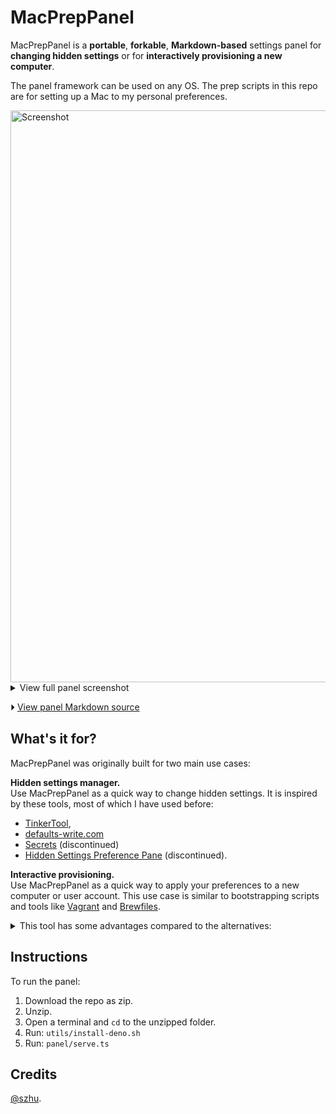 # MacPrepPanel

MacPrepPanel is a **portable**, **forkable**, **Markdown-based** settings panel
for **changing hidden settings** or for **interactively provisioning a new
computer**.

The panel framework can be used on any OS. The prep scripts in this repo are for
setting up a Mac to my personal preferences.

<img width="915" alt="Screenshot" src="https://user-images.githubusercontent.com/1570168/212285677-8c15cd5e-3995-4ed7-9d69-90a5c0bdb59c.png">

<details><summary>View full panel screenshot</summary>

<img width="780.5" src="https://user-images.githubusercontent.com/1570168/212285688-c284ad85-3026-4689-8e06-73775342c6ba.png">

</details>

⏵ [View panel Markdown source](panel/content.md)

## What's it for?

MacPrepPanel was originally built for two main use cases:

**Hidden settings manager.**\
Use MacPrepPanel as a quick way to change hidden settings. It is inspired by these
tools, most of which I have used before:

- [TinkerTool],
- [defaults-write.com]
- [Secrets] (discontinued)
- [Hidden Settings Preference Pane] (discontinued).

[tinkertool]: https://www.bresink.com/osx/TinkerTool.html
[secrets]: https://code.google.com/p/blacktree-secrets/
[defaults-write.com]: http://defaults-write.com/
[hidden settings preference pane]: https://hasseg.org/hiddenSettingsPref/

**Interactive provisioning.**\
Use MacPrepPanel as a quick way to apply your preferences to a new computer or user
account. This use case is similar to bootstrapping scripts and tools like [Vagrant]
and [Brewfiles].

[vagrant]: https://www.vagrantup.com
[brewfiles]: https://github.com/Homebrew/homebrew-bundle

<details>
<summary>This tool has some advantages compared to the alternatives:</summary>

- **Self-contained.** Unlike other similar tools, this tool doesn't require the
  Mac to have Node, the Xcode Command Line Tools, or anything else installed,
  and it won't leave your Mac with anything new installed (except specifically
  what you request). Its only dependency is [Deno](https://deno.land), which is
  installed into the current directory, not any global location, as part of the
  instructions below. This also makes this app easily forkable.

- **Simple source code.** The code for the app is written in HTML/CSS/JS, making
  it easier to maintain than a native app. This also opens up the potential
  other applications, for example adapting this into a website.

- **Graphical!** A bootstrap script is often an all-or-nothing approach. With
  this tool, you can click to toggle just the settings you want. The app is
  designed to be easily explorable, and explains what it does. The design is
  modeled after the upcoming macOS Ventura System Settings app.

- **Markdown fallback.** If the app doesn't work in the future for some reason,
  the content is still easily accessible. Here's
  [the source code for the control panel](panel/content.md) -- it's just a
  Markdown doc listing the commands you can run to toggle each setting!

- **Compatible with interactive commands.** Even though the UI is graphical, all
  commands are run in the terminal where you started the server. This makes it
  have nearly perfect compatibility with anything you would normally run in a
  terminal: If a program needs you to press the cursor keys to make a selection,
  or requires you to input a password, you can do that perfectly well.

</details>

## Instructions

To run the panel:

1. Download the repo as zip.
2. Unzip.
3. Open a terminal and `cd` to the unzipped folder.
4. Run: `utils/install-deno.sh`
5. Run: `panel/serve.ts`

## Credits

[@szhu](https://github.com/szhu).
